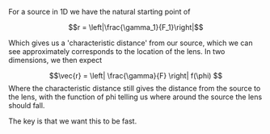
For a source in 1D we have the natural starting point of 


$$r = \left|\frac{\gamma_1}{F_1}\right|$$

Which gives us a 'characteristic distance' from our source, which we can see approximately corresponds to the location of the lens. In two dimensions, we then expect


$$\vec{r} = \left| \frac{\gamma}{F} \right| f(\phi) $$
Where the characteristic distance still gives the distance from the source to the lens, with the function of phi telling us where around the source the lens should fall. 

The key is that we want this to be fast. 